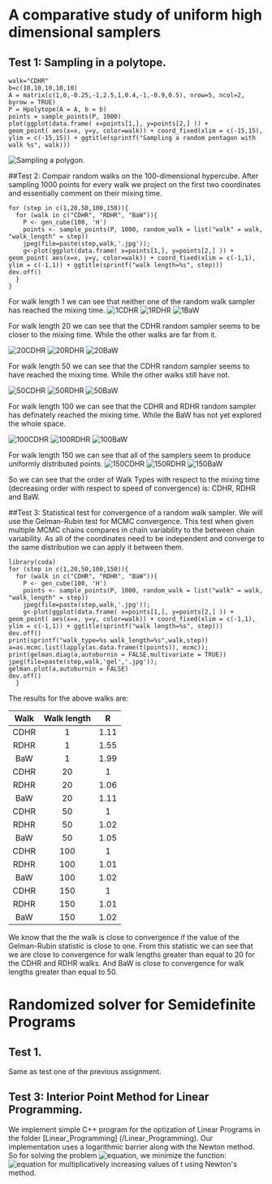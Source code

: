 # A comparative study of uniform high dimensional samplers

## Test 1: Sampling in a polytope.
```
walk="CDHR"
b=c(10,10,10,10,10)
A = matrix(c(1,0,-0.25,-1,2.5,1,0.4,-1,-0.9,0.5), nrow=5, ncol=2, byrow = TRUE)
P = Hpolytope(A = A, b = b)
points = sample_points(P, 1000)
plot(ggplot(data.frame( x=points[1,], y=points[2,] )) +
geom_point( aes(x=x, y=y, color=walk)) + coord_fixed(xlim = c(-15,15),
ylim = c(-15,15)) + ggtitle(sprintf("Sampling a random pentagon with walk %s", walk)))
```
![Sampling a polygon.](/images/pentagon.jpg "Sampling a polytope.")

##Test 2: Compair random walks on the 100-dimensional hypercube.
After sampling 1000 points for every walk we project on the first two coordinates and essentially comment on their mixing time. 
```
for (step in c(1,20,50,100,150)){
  for (walk in c("CDHR", "RDHR", "BaW")){
    P <- gen_cube(100, 'H')
    points <- sample_points(P, 1000, random_walk = list("walk" = walk, "walk_length" = step))
    jpeg(file=paste(step,walk,'.jpg'));
    g<-plot(ggplot(data.frame( x=points[1,], y=points[2,] )) +
geom_point( aes(x=x, y=y, color=walk)) + coord_fixed(xlim = c(-1,1),
ylim = c(-1,1)) + ggtitle(sprintf("walk length=%s", step)))
dev.off()
  }
}
```
For walk length 1 we can see that neither one of the random walk sampler has reached the mixing time.
![1CDHR](/images/1CDHR.jpg "1CDHR")
![1RDHR](/images/1RDHR.jpg "1RDHR")
![1BaW](/images/1BaW.jpg "1BaW")

For walk length 20 we can see that the CDHR random sampler seems to be closer to the mixing time. While the other walks are far from it.

![20CDHR](/images/20CDHR.jpg "20CDHR")
![20RDHR](/images/20RDHR.jpg "20RDHR")
![20BaW](/images/20BaW.jpg "20BaW")

For walk length 50 we can see that the CDHR random sampler seems to have reached the mixing time. While the other walks still have not.

![50CDHR](/images/50CDHR.jpg "50CDHR")
![50RDHR](/images/50RDHR.jpg "50RDHR")
![50BaW](/images/50BaW.jpg "50BaW")

For walk length 100 we can see that the CDHR and RDHR random sampler has definately reached the mixing time. While the BaW has not yet explored the whole space.

![100CDHR](/images/100CDHR.jpg "100CDHR")
![100RDHR](/images/100RDHR.jpg "100RDHR")
![100BaW](/images/100BaW.jpg "100BaW")

For walk length 150 we can see that all of the samplers seem to produce uniformly distributed points.
![150CDHR](/images/150CDHR.jpg "150CDHR")
![150RDHR](/images/150RDHR.jpg "150RDHR")
![150BaW](/images/150BaW.jpg "150BaW")

So we can see that the order of Walk Types with respect to the mixing time (decreasing order with respect to speed of convergence) is: CDHR, RDHR and BaW. 



##Test 3: Statistical test for convergence of a random walk sampler.
We will use the Gelman-Rubin test for MCMC convergence. This test when given multiple MCMC chains compares in chain variability to the between chain variability.  As all of the coordinates need to be independent and converge to the same distribution we can apply it between them.

```
library(coda)
for (step in c(1,20,50,100,150)){
  for (walk in c("CDHR", "RDHR", "BaW")){
    P <- gen_cube(100, 'H')
    points <- sample_points(P, 1000, random_walk = list("walk" = walk, "walk_length" = step))
    jpeg(file=paste(step,walk,'.jpg'));
    g<-plot(ggplot(data.frame( x=points[1,], y=points[2,] )) +
geom_point( aes(x=x, y=y, color=walk)) + coord_fixed(xlim = c(-1,1),
ylim = c(-1,1)) + ggtitle(sprintf("walk length=%s", step)))
dev.off()
print(sprintf("walk_type=%s walk_length=%s",walk,step))
a=as.mcmc.list(lapply(as.data.frame(t(points)), mcmc));
print(gelman.diag(a,autoburnin = FALSE,multivariate = TRUE))
jpeg(file=paste(step,walk,'gel','.jpg'));
gelman.plot(a,autoburnin = FALSE)
dev.off()
  }

```
The results for the above walks are:

| Walk | Walk length | R |
| :---: | :---: | :---: |
| CDHR | 1 |1.11  |
| RDHR | 1 | 1.55 |
| BaW | 1 | 1.99 |
| CDHR | 20 |  1 |
| RDHR | 20 |  1.06 |
| BaW | 20| 1.11 |
| CDHR | 50 |  1 |
| RDHR | 50 |  1.02 |
| BaW | 50 | 1.05 |
| CDHR | 100 |  1 |
| RDHR | 100 |  1.01 |
| BaW | 100 | 1.02 |
| CDHR | 150 |  1 |
| RDHR | 150 |  1.01 |
| BaW | 150 | 1.02 |

We know that the the walk is close to convergence if the value of the Gelman-Rubin statistic is close to one. From this statistic we can see that we are close to convergence for walk lengths greater than equal to 20 for the CDHR and RDHR walks. And BaW is close to convergence for walk lengths greater than equal to 50.

# Randomized solver for Semidefinite Programs

## Test 1.
Same as test one of the previous assignment.

## Test 3: Interior Point Method for Linear Programming.

We implement simple C++ program for the optization of Linear Programs in the folder [Linear_Programming] (/Linear_Programming).
Our implementation uses a logarithmic barrier along with the Newton method. So for solving the problem ![equation](<img src="http://www.sciweavers.org/tex2img.php?eq=c%5ET%5Ccdot%20x%5Ctext%7B%2C%20%7D%20s.t.%20Ax%5Cle%20b&bc=White&fc=Black&im=jpg&fs=12&ff=arev&edit=0" align="center" border="0" alt="c^T\cdot x\text{, } s.t. Ax\le b" width="139" height="21" />), we minimize the function:
![equation](<img src="http://www.sciweavers.org/tex2img.php?eq=t%5Ccdot%20c%5ET%5Ccdot%20x-%5Csum_%7Bi%3D0%7D%5E%7Bm%7Dlog%28b_i-%28Ax%29_i%29&bc=White&fc=Black&im=jpg&fs=12&ff=arev&edit=0" align="center" border="0" alt="t\cdot c^T\cdot x-\sum_{i=0}^{m}log(b_i-(Ax)_i)" width="225" height="50" />) for multiplicatively increasing values of t using Newton's method. 


